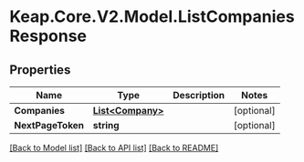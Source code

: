 # Keap.Core.V2.Model.ListCompaniesResponse

## Properties

Name | Type | Description | Notes
------------ | ------------- | ------------- | -------------
**Companies** | [**List&lt;Company&gt;**](Company.md) |  | [optional] 
**NextPageToken** | **string** |  | [optional] 

[[Back to Model list]](../README.md#documentation-for-models) [[Back to API list]](../README.md#documentation-for-api-endpoints) [[Back to README]](../README.md)

